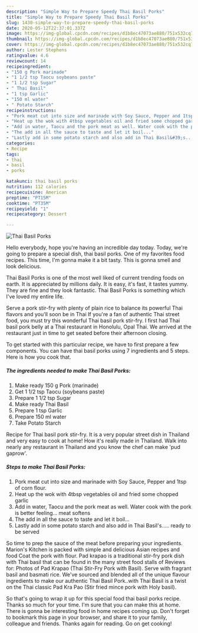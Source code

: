```yaml
---
description: "Simple Way to Prepare Speedy Thai Basil Porks"
title: "Simple Way to Prepare Speedy Thai Basil Porks"
slug: 1430-simple-way-to-prepare-speedy-thai-basil-porks
date: 2020-05-12T22:37:01.337Z
image: https://img-global.cpcdn.com/recipes/d1b8ec47073ae880/751x532cq70/thai-basil-porks-recipe-main-photo.jpg
thumbnail: https://img-global.cpcdn.com/recipes/d1b8ec47073ae880/751x532cq70/thai-basil-porks-recipe-main-photo.jpg
cover: https://img-global.cpcdn.com/recipes/d1b8ec47073ae880/751x532cq70/thai-basil-porks-recipe-main-photo.jpg
author: Lester Stephens
ratingvalue: 4.6
reviewcount: 14
recipeingredient:
- "150 g Pork marinade"
- "1 1/2 tsp Taocu soybeans paste"
- "1 1/2 tsp Sugar"
- " Thai Basil"
- "1 tsp Garlic"
- "150 ml water"
- " Potato Starch"
recipeinstructions:
- "Pork meat cut into size and marinade with Soy Sauce, Pepper and 1tsp of corn flour."
- "Heat up the wok with 4tbsp vegetables oil and fried some chopped garlic"
- "Add in water, Taocu and the pork meat as well. Water cook with the pork is better feeling... meat softens"
- "The add in all the sauce to taste and let it boil..."
- "Lastly add in some potato starch and also add in Thai Basil&#39;s..... ready to be served"
categories:
- Recipe
tags:
- thai
- basil
- porks

katakunci: thai basil porks 
nutrition: 112 calories
recipecuisine: American
preptime: "PT15M"
cooktime: "PT35M"
recipeyield: "1"
recipecategory: Dessert

---
```



![Thai Basil Porks](https://img-global.cpcdn.com/recipes/d1b8ec47073ae880/751x532cq70/thai-basil-porks-recipe-main-photo.jpg)

Hello everybody, hope you're having an incredible day today. Today, we're going to prepare a special dish, thai basil porks. One of my favorites food recipes. This time, I'm gonna make it a bit tasty. This is gonna smell and look delicious.

Thai Basil Porks is one of the most well liked of current trending foods on earth. It is appreciated by millions daily. It is easy, it's fast, it tastes yummy. They are fine and they look fantastic. Thai Basil Porks is something which I've loved my entire life.

Serve a pork stir-fry with plenty of plain rice to balance its powerful Thai flavors and you&#39;ll soon be in Thai If you&#39;re a fan of authentic Thai street food, you must try this wonderful Thai basil pork stir-fry. I first had Thai basil pork belly at a Thai restaurant in Honolulu, Opal Thai. We arrived at the restaurant just in time to get seated before their afternoon closing.


To get started with this particular recipe, we have to first prepare a few components. You can have thai basil porks using 7 ingredients and 5 steps. Here is how you cook that.

<!--inarticleads1-->

##### The ingredients needed to make Thai Basil Porks:

1. Make ready 150 g Pork (marinade)
1. Get 1 1/2 tsp Taocu (soybeans paste)
1. Prepare 1 1/2 tsp Sugar
1. Make ready  Thai Basil
1. Prepare 1 tsp Garlic
1. Prepare 150 ml water
1. Take  Potato Starch


Recipe for Thai basil pork stir-fry. It is a very popular street dish in Thailand and very easy to cook at home! How it&#39;s really made in Thailand. Walk into nearly any restaurant in Thailand and you know the chef can make &#39;pud gaprow&#39;. 

<!--inarticleads2-->

##### Steps to make Thai Basil Porks:

1. Pork meat cut into size and marinade with Soy Sauce, Pepper and 1tsp of corn flour.
1. Heat up the wok with 4tbsp vegetables oil and fried some chopped garlic
1. Add in water, Taocu and the pork meat as well. Water cook with the pork is better feeling... meat softens
1. The add in all the sauce to taste and let it boil...
1. Lastly add in some potato starch and also add in Thai Basil&#39;s..... ready to be served


So time to prep the sauce of the meat before preparing your ingredients. Marion&#39;s Kitchen is packed with simple and delicious Asian recipes and food Coat the pork with flour. Pad krapao is a traditional stir-fry pork dish with Thai basil that can be found in the many street food stalls of Reviews for: Photos of Pad Krapao (Thai Stir-Fry Pork with Basil). Serve with fragrant basil and basmati rice. We&#39;ve sourced and blended all of the unique flavour ingredients to make our authentic Thai Basil Pork..with Thai Basil is a twist on the Thai classic Pad Kra Pao (Stir fried mince pork with Holy basil). 

So that's going to wrap it up for this special food thai basil porks recipe. Thanks so much for your time. I'm sure that you can make this at home. There is gonna be interesting food in home recipes coming up. Don't forget to bookmark this page in your browser, and share it to your family, colleague and friends. Thanks again for reading. Go on get cooking!
